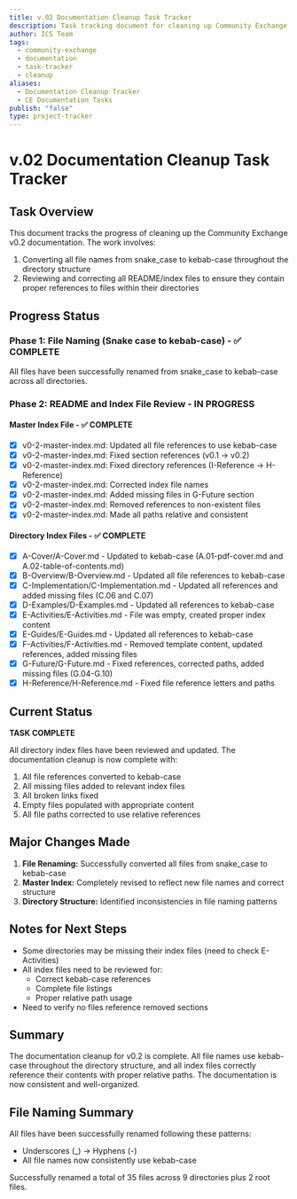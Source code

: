 ```yaml
---
title: v.02 Documentation Cleanup Task Tracker
description: Task tracking document for cleaning up Community Exchange v0.2 documentation, including file naming standardization and index updates
author: ICS Team
tags:
  - community-exchange
  - documentation
  - task-tracker
  - cleanup
aliases:
  - Documentation Cleanup Tracker
  - CE Documentation Tasks
publish: "false"
type: project-tracker
---
```


# v.02 Documentation Cleanup Task Tracker

## Task Overview

This document tracks the progress of cleaning up the Community Exchange v0.2 documentation. The work involves:
1. Converting all file names from snake_case to kebab-case throughout the directory structure
2. Reviewing and correcting all README/index files to ensure they contain proper references to files within their directories

## Progress Status

### Phase 1: File Naming (Snake case to kebab-case) - ✅ COMPLETE

All files have been successfully renamed from snake_case to kebab-case across all directories.

### Phase 2: README and Index File Review - IN PROGRESS

#### Master Index File - ✅ COMPLETE
- [x] v0-2-master-index.md: Updated all file references to use kebab-case
- [x] v0-2-master-index.md: Fixed section references (v0.1 → v0.2)
- [x] v0-2-master-index.md: Fixed directory references (I-Reference → H-Reference)
- [x] v0-2-master-index.md: Corrected index file names
- [x] v0-2-master-index.md: Added missing files in G-Future section
- [x] v0-2-master-index.md: Removed references to non-existent files
- [x] v0-2-master-index.md: Made all paths relative and consistent

#### Directory Index Files - ✅ COMPLETE
- [x] A-Cover/A-Cover.md - Updated to kebab-case (A.01-pdf-cover.md and A.02-table-of-contents.md)
- [x] B-Overview/B-Overview.md - Updated all file references to kebab-case
- [x] C-Implementation/C-Implementation.md - Updated all references and added missing files (C.06 and C.07)
- [x] D-Examples/D-Examples.md - Updated all references to kebab-case
- [x] E-Activities/E-Activities.md - File was empty, created proper index content
- [x] E-Guides/E-Guides.md - Updated all references to kebab-case
- [x] F-Activities/F-Activities.md - Removed template content, updated references, added missing files
- [x] G-Future/G-Future.md - Fixed references, corrected paths, added missing files (G.04-G.10)
- [x] H-Reference/H-Reference.md - Fixed file reference letters and paths

## Current Status

**TASK COMPLETE**

All directory index files have been reviewed and updated. The documentation cleanup is now complete with:
1. All file references converted to kebab-case
2. All missing files added to relevant index files
3. All broken links fixed
4. Empty files populated with appropriate content
5. All file paths corrected to use relative references

## Major Changes Made

1. **File Renaming:** Successfully converted all files from snake_case to kebab-case
2. **Master Index:** Completely revised to reflect new file names and correct structure
3. **Directory Structure:** Identified inconsistencies in file naming patterns

## Notes for Next Steps

- Some directories may be missing their index files (need to check E-Activities)
- All index files need to be reviewed for:
  - Correct kebab-case references
  - Complete file listings
  - Proper relative path usage
- Need to verify no files reference removed sections

## Summary

The documentation cleanup for v0.2 is complete. All file names use kebab-case throughout the directory structure, and all index files correctly reference their contents with proper relative paths. The documentation is now consistent and well-organized.

## File Naming Summary

All files have been successfully renamed following these patterns:
- Underscores (_) → Hyphens (-)
- All file names now consistently use kebab-case

Successfully renamed a total of 35 files across 9 directories plus 2 root files.
